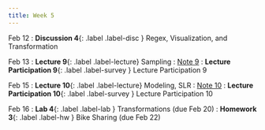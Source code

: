 ```yaml
---
title: Week 5
---
```


Feb 12
: **Discussion 4**{: .label .label-disc } Regex, Visualization, and Transformation

Feb 13
: **Lecture 9**{: .label .label-lecture} Sampling
    : [Note 9](https://ds100.org/course-notes/sampling/sampling.html)
: **Lecture Participation 9**{: .label .label-survey } Lecture Participation 9

Feb 15
: **Lecture 10**{: .label .label-lecture} Modeling, SLR
    : [Note 10](https://ds100.org/course-notes/intro_to_modeling/intro_to_modeling.html)
: **Lecture Participation 10**{: .label .label-survey } Lecture Participation 10

Feb 16
: **Lab 4**{: .label .label-lab } Transformations (due Feb 20)
: **Homework 3**{: .label .label-hw } Bike Sharing (due Feb 22)
